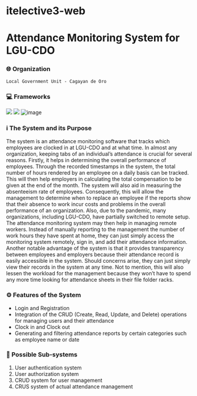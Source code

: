 # itelective3-web
# Attendance Monitoring System for LGU-CDO
### :globe_with_meridians: Organization
```
Local Government Unit - Cagayan de Oro
```

### :computer: Frameworks
<span><img src="https://img.shields.io/badge/Laravel-FF2D20?style=for-the-badge&logo=laravel&logoColor=white" /></span>
<img src="https://img.shields.io/badge/MySQL-00000F?style=for-the-badge&logo=mysql&logoColor=white" /> 
![image](https://user-images.githubusercontent.com/80330288/209279369-a05762d3-5de5-4b3b-8bbc-c55a2f8d9bb8.png)

### :information_source: The System and its Purpose
The system is an attendance monitoring software that tracks which employees are clocked in at LGU-CDO and at what time. In almost any organization, keeping tabs of an individual’s attendance is crucial for several reasons. Firstly, it helps in determining the overall performance of employees. Through the recorded timestamps in the system, the total number of hours rendered by an employee on a daily basis can be tracked. This will then help employers in calculating the total compensation to be given at the end of the month. The system will also aid in measuring the absenteeism rate of employees. Consequently, this will allow the management to determine when to replace an employee if the reports show that their absence to work incur costs and problems in the overall performance of an organization. Also, due to the pandemic, many organizations, including LGU-CDO, have partially switched to remote setup. The attendance monitoring system may then help in managing remote workers. Instead of manually reporting to the management the number of work hours they have spent at home, they can just simply access the monitoring system remotely, sign in, and add their attendance information. Another notable advantage of the system is that it provides transparency between employees and employers because their attendance record is easily accessible in the system. Should concerns arise, they can just simply view their records in the system at any time. Not to mention, this will also lessen the workload for the management because they won’t have to spend any more time looking for attendance sheets in their file folder racks.

### :gear: Features of the System
- Login and Registration
- Integration of the CRUD (Create, Read, Update, and Delete) operations for managing users and their attendance
- Clock in and Clock out
- Generating and filtering attendance reports by certain categories such as employee name or date

### :robot: Possible Sub-systems
1.	User authentication system
2.	User authorization system
3.  CRUD system for user management
4.  CRUS system of actual attendance management
